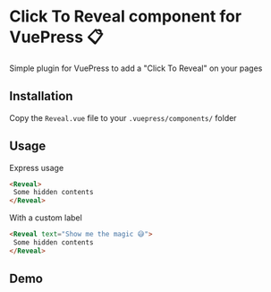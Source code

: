 # Click To Reveal component for VuePress 📋 

Simple plugin for VuePress to add a "Click To Reveal" on your pages

## Installation

Copy the `Reveal.vue` file to your `.vuepress/components/` folder

## Usage

Express usage

```md
<Reveal>
 Some hidden contents
</Reveal>
```

With a custom label

```md
<Reveal text="Show me the magic 😅">
 Some hidden contents
</Reveal>
```

## Demo
